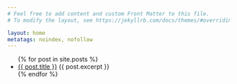 ```yaml
---
# Feel free to add content and custom Front Matter to this file.
# To modify the layout, see https://jekyllrb.com/docs/themes/#overriding-theme-defaults

layout: home
metatags: noindex, nofollow
---
```


<ul>
  {% for post in site.posts %}
    <li>
      <a href="{{ post.url }}">{{ post.title }}</a>
      {{ post.excerpt }}
    </li>
  {% endfor %}
</ul>
